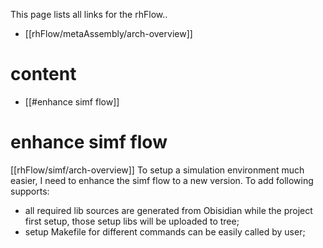 This page lists all links for the rhFlow..

- [[rhFlow/metaAssembly/arch-overview]]

# content
- [[#enhance simf flow]]

# enhance simf flow
[[rhFlow/simf/arch-overview]]
To setup a simulation environment much easier, I need to enhance the simf flow to a new version. To add following supports:
- all required lib sources are generated from Obisidian while the project first setup, those setup libs will be uploaded to tree;
- setup Makefile for different commands can be easily called by user;


